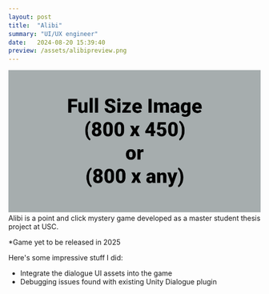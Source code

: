 ```yaml
---
layout: post
title:  "Alibi"
summary: "UI/UX engineer"
date:   2024-08-20 15:39:40
preview: /assets/alibipreview.png
---
```


![Picture 1](/assets/fullsize.png)
Alibi is a point and click mystery game developed as a master student thesis project at USC.

*Game yet to be released in 2025

Here's some impressive stuff I did:
* Integrate the dialogue UI assets into the game
* Debugging issues found with existing Unity Dialogue plugin
